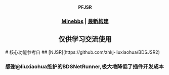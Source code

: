 <div align="center">
<h4>PFJSR</h4>
  
### [Minebbs](https://www.minebbs.com/resources/2105/) | [最新构建](https://github.com/littlegao233/PFJSR/releases/tag/v1-AzurePipelineBuild)
## 仅供学习交流使用
</div>
# 核心功能参考自
## [NJSR](https://github.com/zhkj-liuxiaohua/BDSJSR2)

### 感谢@liuxiaohua维护的BDSNetRunner,极大地降低了插件开发成本


